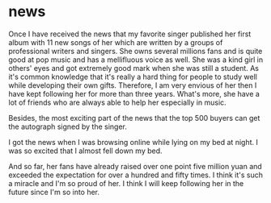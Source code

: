 # news

Once I have received the news that my favorite singer published her first album with 11 new songs of her which are written by a groups of professional writers and singers. She owns several millions fans and is quite good at pop music and has a mellifluous voice as well. She was a kind girl in others' eyes and got extremely good mark when she was still a student. As it's common knowledge that it's really a hard thing for people to study well while developing their own gifts. Therefore, I am very envious of her then I have kept following her for more than three years. What's more, she have a lot of friends who are always able to help her especially in music. 

Besides, the most exciting part of the news that the top 500 buyers can get the autograph signed by the singer. 

I got the news when I was browsing online while lying on my bed at night. I was so excited that I almost fell down my bed.

And so far, her fans have already raised over one point five million yuan and exceeded the expectation for over a hundred and fifty times. I think it's such a miracle and I'm so proud of her. I think I will keep following her in the future since I'm so into her.